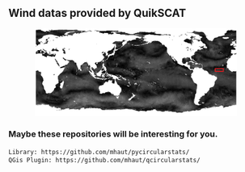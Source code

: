 ## Wind datas provided by QuikSCAT

<p align="center">
<img src="https://github.com/mhaut/Wind-datasets/blob/master/images/mapwind.png" width="400">
</p>



### Maybe these repositories will be interesting for you.

```
Library: https://github.com/mhaut/pycircularstats/
QGis Plugin: https://github.com/mhaut/qcircularstats/
```
